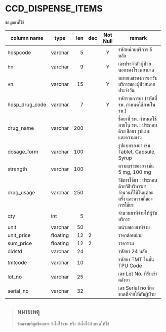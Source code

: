 # CCD_DISPENSE_ITEMS
ข้อมูลยาที่ใช้

| column name            | type    |  len | dec | Not Null | remark|
| ---------------------- | ------- | ---: | --- | :------: | ----------------------------------------------------------------------- |
| hospcode       | varchar  | 5   |     | Y        | รหัสหน่วยบริการ 5 หลัก                                                              |
| hn             | varchar  | 9   |     | Y        | เลขประจำตัวผู้ป่วยนอกของโรงพยาบาล                                                   |
| vn             | varchar  | 15  |     | Y        | หมายเลขของการมารับบริการของผู้ป่วยนอกประจำวัน                                       |
| hosp_drug_code | varchar  | 7   |     | Y        | รหัสรายการยา (รหัสที่ รพ. กำหนดใช้ภายใน รพ.)                                        |
| drug_name      | varchar  | 200 |     |          | ชื่อยาที่ รพ. กำหนดใช้ภายใน รพ. : ประกอบด้วย ชื่อยา รูปแบบ และความแรง               |
| dosage_form    | varchar  | 100 |     |          | รูปแบบของยา เช่น Tablet, Capsule, Syrup                                             |
| strength       | varchar  | 100 |     |          | ความแรงของยา เช่น 5 mg, 100 mg                                                      |
| drug_usage     | varchar  | 250 |     |          | วิธีการใช้ยา : ประกอบด้วยวิธีบริหารยา จำนวนที่ใช้ในแต่ละครั้ง และความถี่ของการใช้ยา |
| qty            | int      | 5   |     |          | จำนวนยาที่จ่ายให้ผู้รับบริการ                                                       |
| unit           | varchar  | 50  |     |          | หน่วยของยาที่จ่าย                                                                   |
| unit_price     | floating | 12  | 2   |          | ราคาต่อหน่วย                                                                        |
| sum_price      | floating | 12  | 2   |          | ราคารวม                                                                             |
| didstd         | varchar  | 24  |     |          | รหััสยา 24 หลัก                                                                     |
| tmtcode        | varchar  | 10  |     |          | รหัสยา TMT ในชั้น TPU Code                                                          |
| lot_no         | varchar  | 25  |     |          | เลข Lot No. ที่รับเข้าคลังยา                                                        |
| serial_no      | varchar  | 32  |     |          | เลข Serial no ข้างขวดที่จ่ายให้กับผู้ป่วย                                           |

> ## หมายเหตุ
> ~~ข้อความที่ถูกขีดกลาง~~ ยังไม่ใช้งาน หรือ ยังไม่ได้กำหนดให้ใช้
